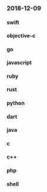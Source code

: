 ### 2018-12-09

#### swift

#### objective-c

#### go

#### javascript

#### ruby

#### rust

#### python

#### dart

#### java

#### c

#### c++

#### php

#### shell
